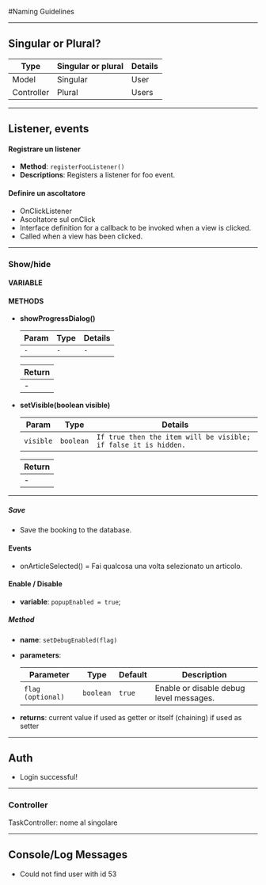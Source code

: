 #Naming Guidelines

---
## Singular or Plural?

| Type | Singular or plural | Details |
| --------- | ---- | ------- |
| Model | Singular | User | 
| Controller | Plural | Users | 

---
## Listener, events

#### Registrare un listener
* **Method**: `registerFooListener()`
* **Descriptions**: Registers a listener for foo event.

#### Definire un ascoltatore
* OnClickListener
* Ascoltatore sul onClick
* Interface definition for a callback to be invoked when a view is clicked.
* Called when a view has been clicked.
 
---
### Show/hide
#### VARIABLE

#### METHODS
* **showProgressDialog()**

  | Param | Type | Details |
  | --------- | ---- | ------- |
  | `-` | `-` | `-` |


  | Return |
  | ------ |
  |-|

* **setVisible(boolean visible)**

  | Param | Type | Details |
  | --------- | ---- | ------- |
  | `visible` | `boolean` | `If true then the item will be visible; if false it is hidden.` |


  | Return |
  | ------ |
  |-|
  
---

##### Save
* Save the booking to the database. 

#### Events
* onArticleSelected() = Fai qualcosa una volta selezionato un articolo.

#### Enable / Disable
* **variable**: `popupEnabled = true`;

##### Method
* **name**: `setDebugEnabled(flag)`
* **parameters**:

  | Parameter | Type | Default | Description |
  | --------- | ---- | ------- | ----------- |
  | `flag (optional)` | `boolean` | `true` | Enable or disable debug level messages. |

* **returns**: current value if used as getter or itself (chaining) if used as setter

--- 

## Auth
* Login successful!

--- 
### Controller
TaskController: nome al singolare

---

## Console/Log Messages
* Could not find user with id 53
